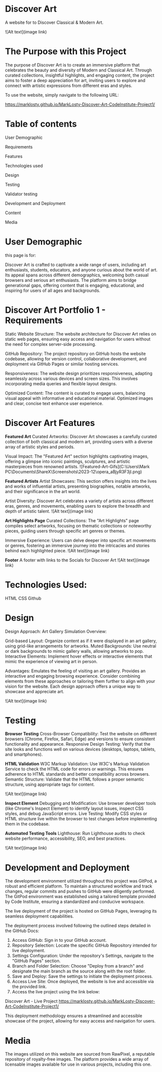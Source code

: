 # Discover Art
A website for to Discover Classical & Modern Art.

![Alt text](image link)


# The Purpose with this Project
The purpose of Discover Art is to create an immersive platform that celebrates the beauty and diversity of Modern and Classical Art. Through curated collections, insightful highlights, and engaging content, the project aims to foster a deep appreciation for art, inviting users to explore and connect with artistic expressions from different eras and styles.

To use the website, simply navigate to the following URL:

https://marklosty.github.io/MarkLosty-Discover-Art-CodeInstitute-Project1/

# Table of contents

User Demographic

Requirements

Features

Technologies used

Design

Testing

Validator testing

Development and Deployment

Content

Media

# User Demographic

this page is for:

Discover Art is crafted to captivate a wide range of users, including art enthusiasts, students, educators, and anyone curious about the world of art. Its appeal spans across different demographics, welcoming both casual browsers and serious art enthusiasts. The platform aims to bridge generational gaps, offering content that is engaging, educational, and inspiring for users of all ages and backgrounds.

# Discover Art Portfolio 1 - Requirements

Static Website Structure: The website architecture for Discover Art relies on static web pages, ensuring easy access and navigation for users without the need for complex server-side processing.

GitHub Repository: The project repository on GitHub hosts the website codebase, allowing for version control, collaborative development, and deployment via GitHub Pages or similar hosting services.

Responsiveness: The website design prioritizes responsiveness, adapting seamlessly across various devices and screen sizes. This involves incorporating media queries and flexible layout designs.

Optimized Content: The content is curated to engage users, balancing visual appeal with informative and educational material. Optimized images and clear, concise text enhance user experience.

# Discover Art Features

**Featured Art**
Curated Artworks: Discover Art showcases a carefully curated collection of both classical and modern art, providing users with a diverse array of artistic styles and periods.

Visual Impact: The "Featured Art" section highlights captivating images, offering a glimpse into iconic paintings, sculptures, and artistic masterpieces from renowned artists.
![Featured-Art-Gifs](C:\Users\Mark PC\Documents\ShareX\Screenshots\2023-12\opera_aBjyR3F3jl.png)

**Featured Artists**
Artist Showcases: This section offers insights into the lives and works of influential artists, presenting biographies, notable artworks, and their significance in the art world.

Artist Diversity: Discover Art celebrates a variety of artists across different eras, genres, and movements, enabling users to explore the breadth and depth of artistic talent.
![Alt text](image link)


**Art Highlights Page**
Curated Collections: The "Art Highlights" page compiles select artworks, focusing on thematic collections or noteworthy pieces, guiding users through specific art genres or themes.

Immersive Experience: Users can delve deeper into specific art movements or genres, fostering an immersive journey into the intricacies and stories behind each highlighted piece.
![Alt text](image link)

**Footer**
A footer with links to the Socials for Discover Art
![Alt text](image link)



# Technologies Used:

HTML
CSS
Github

# Design 

Design Approach: Art Gallery Simulation
Overview:

Grid-based Layout: Organize content as if it were displayed in an art gallery, using grid-like arrangements for artworks.
Muted Backgrounds: Use neutral or dark backgrounds to mimic gallery walls, allowing artworks to pop.
Interactive Elements: Implement hover effects or interactive elements that mimic the experience of viewing art in person.

Advantages:
Emulates the feeling of visiting an art gallery.
Provides an interactive and engaging browsing experience.
Consider combining elements from these approaches or tailoring them further to align with your vision for the website. Each design approach offers a unique way to showcase and appreciate art.

![Alt text](image link)


# Testing 

**Browser Testing**
Cross-Browser Compatibility: Test the website on different browsers (Chrome, Firefox, Safari, Edge) and versions to ensure consistent functionality and appearance.
Responsive Design Testing: Verify that the site looks and functions well on various devices (desktops, laptops, tablets, and smartphones).

**HTML Validation**
W3C Markup Validation: Use W3C's Markup Validation Service to check the HTML code for errors or warnings. This ensures adherence to HTML standards and better compatibility across browsers.
Semantic Structure: Validate that the HTML follows a proper semantic structure, using appropriate tags for content.

![Alt text](image link)

**Inspect Element**
Debugging and Modification: Use browser developer tools (like Chrome's Inspect Element) to identify layout issues, inspect CSS styles, and debug JavaScript errors.
Live Testing: Modify CSS styles or HTML structure live within the browser to test changes before implementing them in the codebase.

**Automated Testing Tools**
Lighthouse: Run Lighthouse audits to check website performance, accessibility, SEO, and best practices.

![Alt text](image link)


# Development and Deployment
The development environment utilized throughout this project was GitPod, a robust and efficient platform. To maintain a structured workflow and track changes, regular commits and pushes to GitHub were diligently performed. 
The GitPod environment was established using a tailored template provided by Code Institute, ensuring a standardized and conducive workspace.

The live deployment of the project is hosted on GitHub Pages, leveraging its seamless deployment capabilities.

The deployment process involved following the outlined steps detailed in the GitHub Docs:

1. Access GitHub: Sign in to your GitHub account.
2. Repository Selection: Locate the specific GitHub Repository intended for live deployment.
3. Settings Configuration: Under the repository's Settings, navigate to the "GitHub Pages" section.
4. Branch and Folder Selection: Choose "Deploy from a branch" and designate the main branch as the source along with the root folder.
5. Save and Deploy: Save the settings to initiate the deployment process.
6. Access Live Site: Once deployed, the website is live and accessible via the provided link.
7. Access the live project using the link below:

Discover Art - Live Project
https://marklosty.github.io/MarkLosty-Discover-Art-CodeInstitute-Project1/

This deployment methodology ensures a streamlined and accessible showcase of the project, allowing for easy access and navigation for users.



# Media 

The images utilized on this website are sourced from RawPixel, a reputable repository of royalty-free images.
The platform provides a wide array of licensable images available for use in various projects, including this one.




